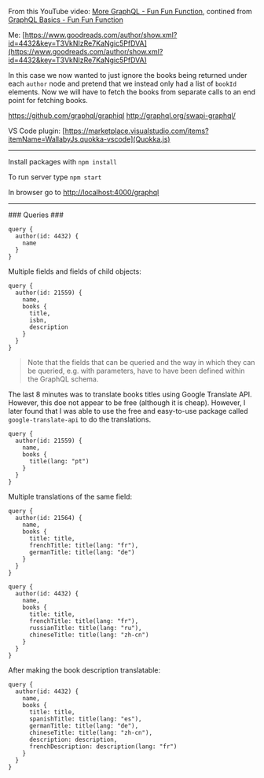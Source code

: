 From this YouTube video: [More GraphQL - Fun Fun Function](https://www.youtube.com/watch?v=RMtq0RCLuzs), contined from [GraphQL Basics - Fun Fun Function](https://www.youtube.com/watch?v=lAJWHHUz8_8)

Me: [https://www.goodreads.com/author/show.xml?id=4432&key=T3VkNIzRe7KaNgic5PfDVA](https://www.goodreads.com/author/show.xml?id=4432&key=T3VkNIzRe7KaNgic5PfDVA)


In this case we now wanted to just ignore the books being returned under each `author` node and pretend that we instead only had a list of `bookId` elements. Now we will have to fetch the books from separate calls to an end point for fetching books.




https://github.com/graphql/graphiql
http://graphql.org/swapi-graphql/

VS Code plugin: [https://marketplace.visualstudio.com/items?itemName=WallabyJs.quokka-vscode](Quokka.js)

<hr />

Install packages with `npm install`

To run server type `npm start`

In browser go to [http://localhost:4000/graphql](http://localhost:4000/graphql)

<hr />
### Queries ###

	query {
	  author(id: 4432) {
	    name
	  }
	}

Multiple fields and fields of child objects:

	query {
	  author(id: 21559) {
	    name,
	    books {
	      title,
	      isbn,
	      description
	    }
	  }
	}

> Note that the fields that can be queried and the way in which they can be queried, e.g. with parameters, have to have been defined within the GraphQL schema.

The last 8 minutes was to translate books titles using Google Translate API. However, this doe not appear to be free (although it is cheap). However, I later found that I was able to use the free and easy-to-use package called `google-translate-api` to do the translations.

	query {
	  author(id: 21559) {
	    name,
	    books {
	      title(lang: "pt")
	    }
	  }
	}


Multiple translations of the same field:

	query {
	  author(id: 21564) {
	    name,
	    books {
	      title: title,
	      frenchTitle: title(lang: "fr"),
	      germanTitle: title(lang: "de")
	    }
	  }
	}

	query {
	  author(id: 4432) {
	    name,
	    books {
	      title: title,
	      frenchTitle: title(lang: "fr"),
	      russianTitle: title(lang: "ru"),
	      chineseTitle: title(lang: "zh-cn")
	    }
	  }
	}

After making the book description translatable:

	query {
	  author(id: 4432) {
	    name,
	    books {
	      title: title,
	      spanishTitle: title(lang: "es"),
	      germanTitle: title(lang: "de"),
	      chineseTitle: title(lang: "zh-cn"),
	      description: description,
	      frenchDescription: description(lang: "fr")
	    }
	  }
	}

